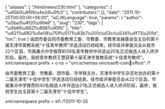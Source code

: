 {
    "aliases": [
        "/html/news/230.html"
    ],
    "categories": [
        "\u65b0\u95fb\u4e2d\u5fc3"
    ],
    "contributors": [],
    "date": "2011-10-25T00:00:00+08:00",
    "isCJKLanguage": true,
    "params": {
        "author": "\u5ba3\u4f20\u90e8"
    },
    "slug": "230",
    "tags": [
        "\u5b66\u6821\u8981\u95fb"
    ],
    "title": "\u6211\u6821\u5e08\u751f\u5171\u83b7\u201c\u53cc\u5341\u4f73\u201d",
    "toc": true
}
由团市委会同市委教育工委、市教委、市教育发展基金会主办的第十届天津市普教系统“十佳青年教师”评选活动已经结束。经市级评审委员会从我市22个区县、市属重点中学推荐的39名青年教师中评选出20名正式候选人进入终评阶段，最终，我校青年教师王慧获第十届天津市普教系统“十佳青年教师”。xml:namespace prefix = o ns = "urn:schemas-microsoft-com:office:office" /?

由市委教育工委、市教委、团市委、市学联主办，天津市中学生杂志社协办的第十二届天津市“十佳中学生”评选活动已经结束。经市级评审委员会从22个区县、市属重点中学推荐的40名候选人中评选出21名正式候选人进入终评阶段，最终，我校学生白玉获第十二届天津市“十佳中学生”。

xml:namespace prefix = st1 /?2011-10-25

